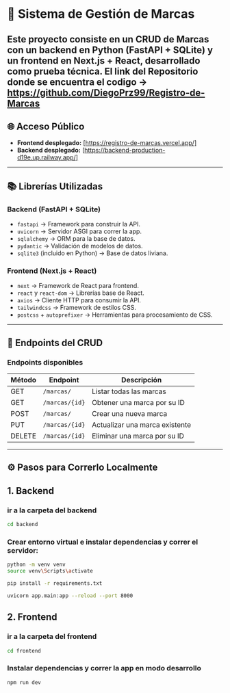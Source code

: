 # 🏢 Sistema de Gestión de Marcas

Este proyecto consiste en un **CRUD de Marcas** con un **backend en Python (FastAPI + SQLite)** y un **frontend en Next.js + React**, desarrollado como prueba técnica.
El link del Repositorio donde se encuentra el codigo -> **https://github.com/DiegoPrz99/Registro-de-Marcas**
---

## 🌐 Acceso Público

- **Frontend desplegado:** [https://registro-de-marcas.vercel.app/]
- **Backend desplegado:** [https://backend-production-d19e.up.railway.app/]

---

## 📚 Librerías Utilizadas

### Backend (FastAPI + SQLite)
- `fastapi` → Framework para construir la API.
- `uvicorn` → Servidor ASGI para correr la app.
- `sqlalchemy` → ORM para la base de datos.
- `pydantic` → Validación de modelos de datos.
- `sqlite3` (incluido en Python) → Base de datos liviana.

### Frontend (Next.js + React)
- `next` → Framework de React para frontend.
- `react` y `react-dom` → Librerías base de React.
- `axios` → Cliente HTTP para consumir la API.
- `tailwindcss` → Framework de estilos CSS.
- `postcss` + `autoprefixer` → Herramientas para procesamiento de CSS.

---

## 🔗 Endpoints del CRUD

### **Endpoints disponibles**

| Método | Endpoint          | Descripción                          |
|--------|------------------|--------------------------------------|
| GET    | `/marcas/`       | Listar todas las marcas              |
| GET    | `/marcas/{id}`   | Obtener una marca por su ID          |
| POST   | `/marcas/`       | Crear una nueva marca                |
| PUT    | `/marcas/{id}`   | Actualizar una marca existente       |
| DELETE | `/marcas/{id}`   | Eliminar una marca por su ID         |

---

## ⚙️ Pasos para Correrlo Localmente

## 1. Backend

### ir a la carpeta del backend 

```bash
cd backend
```
### Crear entorno virtual e instalar dependencias y correr el servidor:

```bash
python -m venv venv
source venv\Scripts\activate

pip install -r requirements.txt

uvicorn app.main:app --reload --port 8000
```

## 2. Frontend

### ir a la carpeta del frontend 

```bash
cd frontend
```

### Instalar dependencias y correr la app en modo desarrollo

```bash
npm run dev
```
